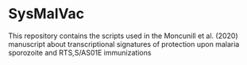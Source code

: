 # SysMalVac
This repository contains the scripts used in the Moncunill et al. (2020) manuscript about transcriptional signatures of protection upon malaria sporozoite and RTS,S/AS01E immunizations
